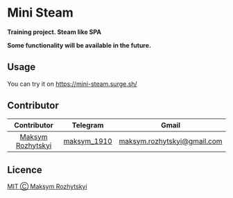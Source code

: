# Mini Steam
<p><b>Training project. Steam like SPA</b></p>
<p><b>Some functionality will be available in the future.</b></p>

## Usage

You can try it on https://mini-steam.surge.sh/

## Contributor

|                    Contributor                     |                Telegram                 |                               Gmail                               |
| :------------------------------------------------: | :-------------------------------------: | :---------------------------------------------------------------: |
| [Maksym Rozhytskyi](https://gitlab.com/Maksym1910) | [maksym_1910](https://t.me/maksym_1910) | [maksym.rozhytskyi@gmail.com](mailto:maksym.rozhytskyi@gmail.com) |

## Licence
[MIT Ⓒ Maksym Rozhytskyi](https://github.com/Maksym1910/mini-steam/blob/develop/LICENSE)
